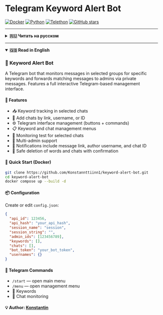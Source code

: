 # Telegram Keyword Alert Bot

[![Docker](https://img.shields.io/badge/docker-ready-blue)](https://www.docker.com/)
[![Python](https://img.shields.io/badge/python-3.8%2B-blue.svg)](https://www.python.org/)
[![Telethon](https://img.shields.io/badge/library-telethon-orange)](https://github.com/LonamiWebs/Telethon)
[![GitHub stars](https://img.shields.io/github/stars/Konstannttiinn1/keyword-alert-bot.svg?style=social)](https://github.com/Konstannttiinn1/keyword-alert-bot/stargazers)

---

<details>
<summary><strong>🇷🇺 Читать на русском</strong></summary>

### 📌 Бот для отслеживания ключевых слов

Бот для отслеживания ключевых слов в Telegram-группах и пересылки сообщений с совпадениями админам в личку. Поддерживает интерактивное управление через Telegram-интерфейс.

#### 🚀 Возможности

- 📥 Отслеживание ключевых слов в указанных чатах
- 🧠 Поддержка добавления чатов по ссылке, юзернейму или ID
- ⚙️ Управление через Telegram-интерфейс (кнопки и команды)
- 📋 Меню управления словами и чатами
- 🔄 Тест активности слежки по чатам
- 📡 Поддержка нескольких администраторов
- 📎 Уведомления содержат ссылку на сообщение, юзернейм автора и ID чата
- 🧼 Удаление чатов и слов с подтверждением

#### 🚀 Быстрый запуск (Docker)

```bash
git clone https://github.com/Konstannttiinn1/keyword-alert-bot.git
cd keyword-alert-bot
docker compose up --build -d
```

#### 📦 Конфигурация

Создай или отредактируй `config.json`:
```json
{
  "api_id": 123456,
  "api_hash": "your_api_hash",
  "session_name": "session",
  "session_string": "",
  "admin_ids": [123456789],
  "keywords": [],
  "chats": [],
  "bot_token": "your_bot_token",
  "usernames": {}
}
```

#### 📲 Команды Telegram

- `/start` — главное меню  
- `/menu` — меню управления  
- 🔑 Ключевые слова  
- 💬 Мониторинг чатов

#### 💡 Автор: [Константин](https://t.me/L_Konstantinn)

</details>

---

<details open>
<summary><strong>🇬🇧 Read in English</strong></summary>

### 📌 Keyword Alert Bot

A Telegram bot that monitors messages in selected groups for specific keywords and forwards matching messages to admins via private messages. Features a full interactive Telegram-based management interface.

#### 🚀 Features

- 📥 Keyword tracking in selected chats
- 🧠 Add chats by link, username, or ID
- ⚙️ Telegram interface management (buttons + commands)
- 📋 Keyword and chat management menus
- 🔄 Monitoring test for selected chats
- 📡 Multi-admin support
- 📎 Notifications include message link, author username, and chat ID
- 🧼 Safe deletion of words and chats with confirmation

#### 🐳 Quick Start (Docker)

```bash
git clone https://github.com/Konstannttiinn1/keyword-alert-bot.git
cd keyword-alert-bot
docker compose up --build -d
```

#### 📦 Configuration

Create or edit `config.json`:

```json
{
  "api_id": 123456,
  "api_hash": "your_api_hash",
  "session_name": "session",
  "session_string": "",
  "admin_ids": [123456789],
  "keywords": [],
  "chats": [],
  "bot_token": "your_bot_token",
  "usernames": {}
}
```

#### 📲 Telegram Commands

- `/start` — open main menu  
- `/menu` — open management menu  
- 🔑 Keywords  
- 💬 Chat monitoring

#### 💡 Author: [Konstantin](https://t.me/L_Konstantinn)

</details>